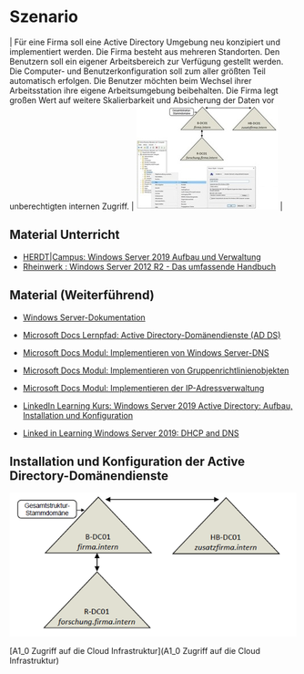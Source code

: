 <!--LS10.1-Szenario-->
# Szenario

| Für eine Firma soll eine Active Directory Umgebung neu konzipiert und implementiert werden. Die Firma besteht aus mehreren Standorten. Den Benutzern soll ein eigener Arbeitsbereich zur Verfügung gestellt werden. Die Computer- und Benutzerkonfiguration soll zum aller größten Teil automatisch erfolgen. Die Benutzer möchten beim Wechsel ihrer Arbeitsstation ihre eigene Arbeitsumgebung beibehalten. Die Firma legt großen Wert auf weitere Skalierbarkeit und Absicherung der Daten vor unberechtigten internen Zugriff. | ![LS 10.1 Titelbild](Grafiken/LS10_1_Titelbild.jpg) |

<!--LS10.1-Szenario-->

## Material Unterricht
- [HERDT|Campus: Windows Server 2019 Aufbau und Verwaltung](https://herdt-campus.com/product/W2019AVN)
- [Rheinwerk : Windows Server 2012 R2 - Das umfassende Handbuch](https://openbook.rheinwerk-verlag.de/windows_server_2012r2/)

## Material (Weiterführend)
- [Windows Server-Dokumentation](https://learn.microsoft.com/de-de/windows-server/)
- [Microsoft Docs Lernpfad: Active Directory-Domänendienste (AD DS)](https://learn.microsoft.com/de-de/training/paths/active-directory-domain-services/)


- [Microsoft Docs Modul: Implementieren von Windows Server-DNS](https://learn.microsoft.com/de-de/training/modules/implement-windows-server-dns/)

- [Microsoft Docs Modul: Implementieren von Gruppenrichtlinienobjekten](https://learn.microsoft.com/de-de/training/modules/implement-group-policy-objects/)

- [Microsoft Docs Modul: Implementieren der IP-Adressverwaltung](https://learn.microsoft.com/de-de/training/modules/implement-ip-address-management/)

- [LinkedIn Learning Kurs: Windows Server 2019 Active Directory: Aufbau, Installation und Konfiguration](https://de.linkedin.com/learning/windows-server-2019-active-directory-aufbau-installation-und-konfiguration/active-directory-in-windows-server-2019-einrichten?autoplay=true&resume=false&u=68522354) 

- [Linked in Learning Windows Server 2019: DHCP and DNS](https://www.linkedin.com/learning/windows-server-2019-dhcp-and-dns/dhcp-and-dns-in-windows-server-2019?u=68522354)

## Installation und Konfiguration der Active Directory-Domänendienste
![Gesamtstruktur](Grafiken/LS10_1_1_Gesamtstruktur.png)

[A1_0 Zugriff auf die Cloud Infrastruktur](A1_0 Zugriff auf die Cloud Infrastruktur)
